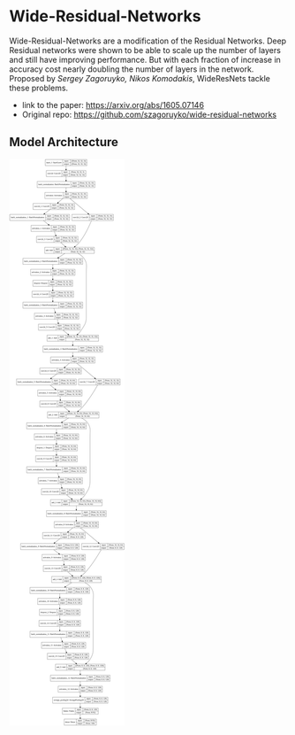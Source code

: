 # Wide-Residual-Networks

Wide-Residual-Networks are a modification of the Residual Networks. Deep Residual networks were shown to be able to scale up the number of layers and still have
improving performance. But with each fraction of increase in accuracy cost nearly doubling the number of layers in the network. Proposed by<I> Sergey Zagoruyko, Nikos Komodakis</I>,
WideResNets tackle these problems. 
 
 -  link to the paper: https://arxiv.org/abs/1605.07146
 -  Original repo: https://github.com/szagoruyko/wide-residual-networks

## Model Architecture
![WideResNet Architecture](/WideResnet_keras.png?raw=true "WideResNet Architecture")
